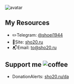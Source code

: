 ![avatar](https://img.sho20.ru/avatar.jpg)

## My Resources 
* ✏️Telegram: [@shoei1944](https://t.me/shoei1944)
* 📰Site: [sho20.ru](https://sho20.ru) 
* 📬Email: [to@sho20.ru](mailto:to@sho20.ru) 

## Support me ![coffee](https://img.shields.io/badge/buy%20me-beer-green)
* DonationAlerts: [sho20.ru/da](https://sho20.ru/da)




